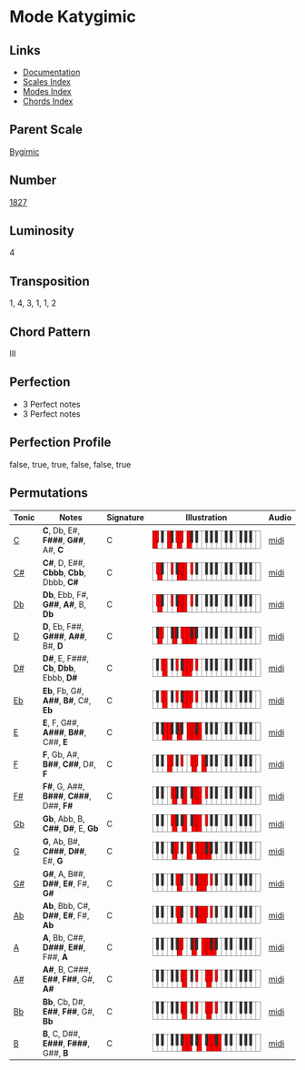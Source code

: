 # Mode Katygimic

## Links

- [Documentation](README.md)
- [Scales Index](Scales.md)
- [Modes Index](Modes.md)
- [Chords Index](Chords.md)

## Parent Scale

[Bygimic](ScaleBygimic.md)

## Number

[1827](https://ianring.com/musictheory/scales/1827)

## Luminosity

4

## Transposition

1, 4, 3, 1, 1, 2

## Chord Pattern

III

## Perfection

- 3 Perfect notes
- 3 Perfect notes

## Perfection Profile

false, true, true, false, false, true

## Permutations

| Tonic | Notes | Signature | Illustration | Audio |
|-------|-------|-----------|--------------|-------|
| [C](ModeCNaturalKatygimic.md) | **C**, Db, E#, **F###**, **G##**, A#, **C** | C | ![CNaturalKatygimic](ModeCNaturalKatygimic.png) | [midi](https://github.com/edipermadi/music/blob/main/docs/ModeCNaturalKatygimic.mid?raw=true) |
| [C#](ModeCSharpKatygimic.md) | **C#**, D, E##, **Cbbb**, **Cbb**, Dbbb, **C#** | C | ![CSharpKatygimic](ModeCSharpKatygimic.png) | [midi](https://github.com/edipermadi/music/blob/main/docs/ModeCSharpKatygimic.mid?raw=true) |
| [Db](ModeDFlatKatygimic.md) | **Db**, Ebb, F#, **G##**, **A#**, B, **Db** | C | ![DFlatKatygimic](ModeDFlatKatygimic.png) | [midi](https://github.com/edipermadi/music/blob/main/docs/ModeDFlatKatygimic.mid?raw=true) |
| [D](ModeDNaturalKatygimic.md) | **D**, Eb, F##, **G###**, **A##**, B#, **D** | C | ![DNaturalKatygimic](ModeDNaturalKatygimic.png) | [midi](https://github.com/edipermadi/music/blob/main/docs/ModeDNaturalKatygimic.mid?raw=true) |
| [D#](ModeDSharpKatygimic.md) | **D#**, E, F###, **Cb**, **Dbb**, Ebbb, **D#** | C | ![DSharpKatygimic](ModeDSharpKatygimic.png) | [midi](https://github.com/edipermadi/music/blob/main/docs/ModeDSharpKatygimic.mid?raw=true) |
| [Eb](ModeEFlatKatygimic.md) | **Eb**, Fb, G#, **A##**, **B#**, C#, **Eb** | C | ![EFlatKatygimic](ModeEFlatKatygimic.png) | [midi](https://github.com/edipermadi/music/blob/main/docs/ModeEFlatKatygimic.mid?raw=true) |
| [E](ModeENaturalKatygimic.md) | **E**, F, G##, **A###**, **B##**, C##, **E** | C | ![ENaturalKatygimic](ModeENaturalKatygimic.png) | [midi](https://github.com/edipermadi/music/blob/main/docs/ModeENaturalKatygimic.mid?raw=true) |
| [F](ModeFNaturalKatygimic.md) | **F**, Gb, A#, **B##**, **C##**, D#, **F** | C | ![FNaturalKatygimic](ModeFNaturalKatygimic.png) | [midi](https://github.com/edipermadi/music/blob/main/docs/ModeFNaturalKatygimic.mid?raw=true) |
| [F#](ModeFSharpKatygimic.md) | **F#**, G, A##, **B###**, **C###**, D##, **F#** | C | ![FSharpKatygimic](ModeFSharpKatygimic.png) | [midi](https://github.com/edipermadi/music/blob/main/docs/ModeFSharpKatygimic.mid?raw=true) |
| [Gb](ModeGFlatKatygimic.md) | **Gb**, Abb, B, **C##**, **D#**, E, **Gb** | C | ![GFlatKatygimic](ModeGFlatKatygimic.png) | [midi](https://github.com/edipermadi/music/blob/main/docs/ModeGFlatKatygimic.mid?raw=true) |
| [G](ModeGNaturalKatygimic.md) | **G**, Ab, B#, **C###**, **D##**, E#, **G** | C | ![GNaturalKatygimic](ModeGNaturalKatygimic.png) | [midi](https://github.com/edipermadi/music/blob/main/docs/ModeGNaturalKatygimic.mid?raw=true) |
| [G#](ModeGSharpKatygimic.md) | **G#**, A, B##, **D##**, **E#**, F#, **G#** | C | ![GSharpKatygimic](ModeGSharpKatygimic.png) | [midi](https://github.com/edipermadi/music/blob/main/docs/ModeGSharpKatygimic.mid?raw=true) |
| [Ab](ModeAFlatKatygimic.md) | **Ab**, Bbb, C#, **D##**, **E#**, F#, **Ab** | C | ![AFlatKatygimic](ModeAFlatKatygimic.png) | [midi](https://github.com/edipermadi/music/blob/main/docs/ModeAFlatKatygimic.mid?raw=true) |
| [A](ModeANaturalKatygimic.md) | **A**, Bb, C##, **D###**, **E##**, F##, **A** | C | ![ANaturalKatygimic](ModeANaturalKatygimic.png) | [midi](https://github.com/edipermadi/music/blob/main/docs/ModeANaturalKatygimic.mid?raw=true) |
| [A#](ModeASharpKatygimic.md) | **A#**, B, C###, **E##**, **F##**, G#, **A#** | C | ![ASharpKatygimic](ModeASharpKatygimic.png) | [midi](https://github.com/edipermadi/music/blob/main/docs/ModeASharpKatygimic.mid?raw=true) |
| [Bb](ModeBFlatKatygimic.md) | **Bb**, Cb, D#, **E##**, **F##**, G#, **Bb** | C | ![BFlatKatygimic](ModeBFlatKatygimic.png) | [midi](https://github.com/edipermadi/music/blob/main/docs/ModeBFlatKatygimic.mid?raw=true) |
| [B](ModeBNaturalKatygimic.md) | **B**, C, D##, **E###**, **F###**, G##, **B** | C | ![BNaturalKatygimic](ModeBNaturalKatygimic.png) | [midi](https://github.com/edipermadi/music/blob/main/docs/ModeBNaturalKatygimic.mid?raw=true) |
